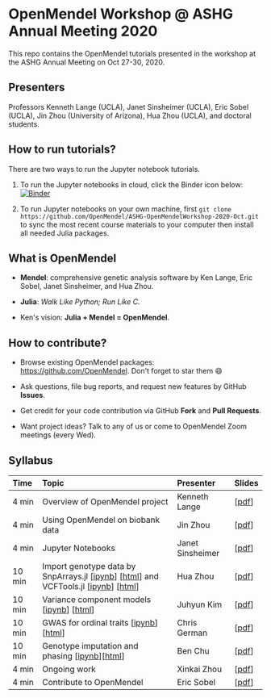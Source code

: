 # OpenMendel Workshop @ ASHG Annual Meeting 2020

This repo contains the OpenMendel tutorials presented in the workshop at the ASHG Annual Meeting on Oct 27-30, 2020.

## Presenters

Professors Kenneth Lange (UCLA), Janet Sinsheimer (UCLA), Eric Sobel (UCLA), Jin Zhou (University of Arizona), Hua Zhou (UCLA), and doctoral students.

## How to run tutorials?

There are two ways to run the Jupyter notebook tutorials.

1. To run the Jupyter notebooks in cloud, click the Binder icon below:  
[![Binder](https://mybinder.org/badge_logo.svg)](https://mybinder.org/v2/gh/OpenMendel/ASHG-OpenMendelWorkshop-2020-Oct/master)

2. To run Jupyter notebooks on your own machine, first `git clone https://github.com/OpenMendel/ASHG-OpenMendelWorkshop-2020-Oct.git` to sync the most recent course materials to your computer then install all needed Julia packages.

## What is OpenMendel

- **Mendel**: comprehensive genetic analysis software by Ken Lange, Eric Sobel, Janet Sinsheimer, and Hua Zhou.   

- **Julia**: _Walk Like Python; Run Like C._

- Ken's vision: **Julia + Mendel = OpenMendel**.

## How to contribute?

- Browse existing OpenMendel packages: <https://github.com/OpenMendel>. Don't forget to star them 😄

- Ask questions, file bug reports, and request new features by GitHub **Issues**.  

- Get credit for your code contribution via GitHub **Fork** and **Pull Requests**. 

- Want project ideas? Talk to any of us or come to OpenMendel Zoom meetings (every Wed).  

## Syllabus

| Time | Topic | Presenter | Slides |   
|:-----------|:------------|:------------|:------------|    
| 4 min | Overview of OpenMendel project | Kenneth Lange | \[[pdf](./01-OpenMendel-Lange/01-OpenMendel@ASHG_Introductory-Remarks_Lange.pdf)\] |  
| 4 min | Using OpenMendel on biobank data | Jin Zhou | \[[pdf](./02-Biobank-JZhou/02-OpenMendel@ASHG_Motivating-Examples_Zhou.pdf)\] |  
| 4 min | Jupyter Notebooks | Janet Sinsheimer | \[[pdf](./03-Orientation-Sinsheimer/03-OpenMendel@ASHG_Jupyternotebooks_Sinsheimer.pdf)\] |  
| 10 min | Import genotype data by SnpArrays.jl \[[ipynb](./04-SnpArrays-HZhou/SnpArraysTutorial.ipynb)\] \[[html](https://htmlpreview.github.io/?https://github.com/OpenMendel/ASHG-OpenMendelWorkshop-2020-Oct/blob/master/04-SnpArrays-HZhou/SnpArraysTutorial.html)\] and VCFTools.jl \[[ipynb](./04-SnpArrays-HZhou/vcftools.ipynb)\] \[[html](https://github.com/OpenMendel/ASHG-OpenMendelWorkshop-2020-Oct/blob/master/04-SnpArrays-HZhou/SnpArraysTutorial.html)\] | Hua Zhou | \[[pdf](./04-SnpArrays-HZhou/04-OpenMendel@ASHG_Snparrays_Vcftools_Admixture_Zhou.pdf)\] |  
| 10 min | Variance component models \[[ipynb](./05-VarianceComponent-Kim/VarianceComponentModels.ipynb)\] \[[html](https://htmlpreview.github.io/?https://github.com/OpenMendel/ASHG-OpenMendelWorkshop-2020-Oct/blob/master/05-VarianceComponent-Kim/VarianceComponentModels.html)\] | Juhyun Kim | \[[pdf](./05-VarianceComponent-Kim/05-OpenMendel@ASHG_VCModels_Kim.pdf)\] |    
| 10 min | GWAS for ordinal traits \[[ipynb](./06-OrdinalGWAS-German/ordinalgwas.ipynb)\] \[[html](https://htmlpreview.github.io/?https://github.com/OpenMendel/ASHG-OpenMendelWorkshop-2020-Oct/blob/master/06-OrdinalGWAS-German/ordinalgwas.html)\]| Chris German | \[[pdf](./06-OrdinalGWAS-German/06-OpenMendel@ASHG_OrdinalGWAS_German.pdf)\] |  
| 10 min | Genotype imputation and phasing \[[ipynb](./07-Impute-Chu/MendelImpute_Tutorial.ipynb)\]\[[html](https://htmlpreview.github.io/?https://github.com/OpenMendel/ASHG-OpenMendelWorkshop-2020-Oct/blob/master/07-Impute-Chu/MendelImpute_Tutorial.html)\] | Ben Chu | \[[pdf](./07-Impute-Chu/07-OpenMendel@ASHG_Imputation_Chu.pdf)\] |  
| 4 min | Ongoing work | Xinkai Zhou | \[[pdf](./08-Ongoing-XZhou/08-OpenMendel@ASHG_TraitSim_BLB_Xinkai-Zhou.pdf)\] |  
| 4 min | Contribute to OpenMendel | Eric Sobel | \[[pdf](./09-Contribute-Sobel/09-OpenMendel@ASHG_Concluding-Remarks_Sobel.pdf)\] |  
